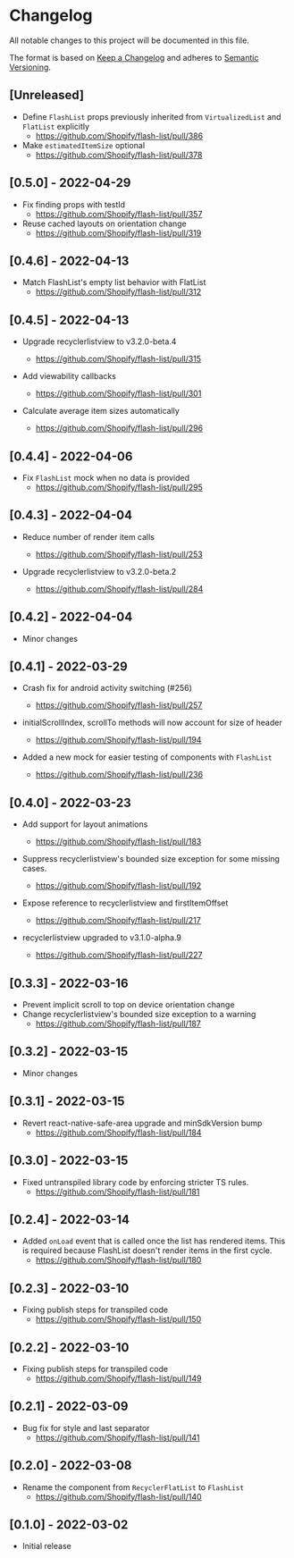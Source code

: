 # Changelog

All notable changes to this project will be documented in this file.

The format is based on [Keep a Changelog](http://keepachangelog.com/en/1.0.0/)
and adheres to [Semantic Versioning](http://semver.org/spec/v2.0.0.html).

## [Unreleased]

- Define `FlashList` props previously inherited from `VirtualizedList` and `FlatList` explicitly
  - https://github.com/Shopify/flash-list/pull/386
- Make `estimatedItemSize` optional
  - https://github.com/Shopify/flash-list/pull/378

## [0.5.0] - 2022-04-29

- Fix finding props with testId
  - https://github.com/Shopify/flash-list/pull/357
- Reuse cached layouts on orientation change
  - https://github.com/Shopify/flash-list/pull/319

## [0.4.6] - 2022-04-13

- Match FlashList's empty list behavior with FlatList
  - https://github.com/Shopify/flash-list/pull/312

## [0.4.5] - 2022-04-13

- Upgrade recyclerlistview to v3.2.0-beta.4

  - https://github.com/Shopify/flash-list/pull/315

- Add viewability callbacks

  - https://github.com/Shopify/flash-list/pull/301

- Calculate average item sizes automatically
  - https://github.com/Shopify/flash-list/pull/296

## [0.4.4] - 2022-04-06

- Fix `FlashList` mock when no data is provided
  - https://github.com/Shopify/flash-list/pull/295

## [0.4.3] - 2022-04-04

- Reduce number of render item calls

  - https://github.com/Shopify/flash-list/pull/253

- Upgrade recyclerlistview to v3.2.0-beta.2
  - https://github.com/Shopify/flash-list/pull/284

## [0.4.2] - 2022-04-04

- Minor changes

## [0.4.1] - 2022-03-29

- Crash fix for android activity switching (#256)

  - https://github.com/Shopify/flash-list/pull/257

- initialScrollIndex, scrollTo methods will now account for size of header

  - https://github.com/Shopify/flash-list/pull/194

- Added a new mock for easier testing of components with `FlashList`
  - https://github.com/Shopify/flash-list/pull/236

## [0.4.0] - 2022-03-23

- Add support for layout animations

  - https://github.com/Shopify/flash-list/pull/183

- Suppress recyclerlistview's bounded size exception for some missing cases.

  - https://github.com/Shopify/flash-list/pull/192

- Expose reference to recyclerlistview and firstItemOffset

  - https://github.com/Shopify/flash-list/pull/217

- recyclerlistview upgraded to v3.1.0-alpha.9
  - https://github.com/Shopify/flash-list/pull/227

## [0.3.3] - 2022-03-16

- Prevent implicit scroll to top on device orientation change
- Change recyclerlistview's bounded size exception to a warning
  - https://github.com/Shopify/flash-list/pull/187

## [0.3.2] - 2022-03-15

- Minor changes

## [0.3.1] - 2022-03-15

- Revert react-native-safe-area upgrade and minSdkVersion bump
  - https://github.com/Shopify/flash-list/pull/184

## [0.3.0] - 2022-03-15

- Fixed untranspiled library code by enforcing stricter TS rules.
  - https://github.com/Shopify/flash-list/pull/181

## [0.2.4] - 2022-03-14

- Added `onLoad` event that is called once the list has rendered items. This is required because FlashList doesn't render items in the first cycle.
  - https://github.com/Shopify/flash-list/pull/180

## [0.2.3] - 2022-03-10

- Fixing publish steps for transpiled code
  - https://github.com/Shopify/flash-list/pull/150

## [0.2.2] - 2022-03-10

- Fixing publish steps for transpiled code
  - https://github.com/Shopify/flash-list/pull/149

## [0.2.1] - 2022-03-09

- Bug fix for style and last separator
  - https://github.com/Shopify/flash-list/pull/141

## [0.2.0] - 2022-03-08

- Rename the component from `RecyclerFlatList` to `FlashList`
  - https://github.com/Shopify/flash-list/pull/140

## [0.1.0] - 2022-03-02

- Initial release
